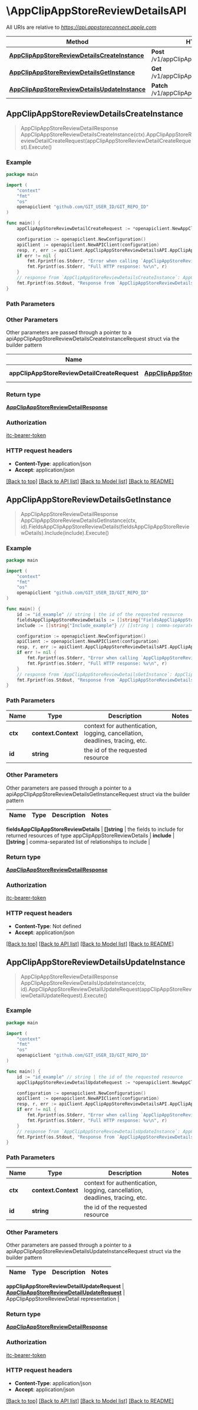 # \AppClipAppStoreReviewDetailsAPI

All URIs are relative to *https://api.appstoreconnect.apple.com*

Method | HTTP request | Description
------------- | ------------- | -------------
[**AppClipAppStoreReviewDetailsCreateInstance**](AppClipAppStoreReviewDetailsAPI.md#AppClipAppStoreReviewDetailsCreateInstance) | **Post** /v1/appClipAppStoreReviewDetails | 
[**AppClipAppStoreReviewDetailsGetInstance**](AppClipAppStoreReviewDetailsAPI.md#AppClipAppStoreReviewDetailsGetInstance) | **Get** /v1/appClipAppStoreReviewDetails/{id} | 
[**AppClipAppStoreReviewDetailsUpdateInstance**](AppClipAppStoreReviewDetailsAPI.md#AppClipAppStoreReviewDetailsUpdateInstance) | **Patch** /v1/appClipAppStoreReviewDetails/{id} | 



## AppClipAppStoreReviewDetailsCreateInstance

> AppClipAppStoreReviewDetailResponse AppClipAppStoreReviewDetailsCreateInstance(ctx).AppClipAppStoreReviewDetailCreateRequest(appClipAppStoreReviewDetailCreateRequest).Execute()



### Example

```go
package main

import (
    "context"
    "fmt"
    "os"
    openapiclient "github.com/GIT_USER_ID/GIT_REPO_ID"
)

func main() {
    appClipAppStoreReviewDetailCreateRequest := *openapiclient.NewAppClipAppStoreReviewDetailCreateRequest(*openapiclient.NewAppClipAppStoreReviewDetailCreateRequestData("Type_example", *openapiclient.NewAppClipAppStoreReviewDetailCreateRequestDataRelationships(*openapiclient.NewAppClipAppStoreReviewDetailCreateRequestDataRelationshipsAppClipDefaultExperience(*openapiclient.NewAppClipAppStoreReviewDetailRelationshipsAppClipDefaultExperienceData("Type_example", "Id_example"))))) // AppClipAppStoreReviewDetailCreateRequest | AppClipAppStoreReviewDetail representation

    configuration := openapiclient.NewConfiguration()
    apiClient := openapiclient.NewAPIClient(configuration)
    resp, r, err := apiClient.AppClipAppStoreReviewDetailsAPI.AppClipAppStoreReviewDetailsCreateInstance(context.Background()).AppClipAppStoreReviewDetailCreateRequest(appClipAppStoreReviewDetailCreateRequest).Execute()
    if err != nil {
        fmt.Fprintf(os.Stderr, "Error when calling `AppClipAppStoreReviewDetailsAPI.AppClipAppStoreReviewDetailsCreateInstance``: %v\n", err)
        fmt.Fprintf(os.Stderr, "Full HTTP response: %v\n", r)
    }
    // response from `AppClipAppStoreReviewDetailsCreateInstance`: AppClipAppStoreReviewDetailResponse
    fmt.Fprintf(os.Stdout, "Response from `AppClipAppStoreReviewDetailsAPI.AppClipAppStoreReviewDetailsCreateInstance`: %v\n", resp)
}
```

### Path Parameters



### Other Parameters

Other parameters are passed through a pointer to a apiAppClipAppStoreReviewDetailsCreateInstanceRequest struct via the builder pattern


Name | Type | Description  | Notes
------------- | ------------- | ------------- | -------------
 **appClipAppStoreReviewDetailCreateRequest** | [**AppClipAppStoreReviewDetailCreateRequest**](AppClipAppStoreReviewDetailCreateRequest.md) | AppClipAppStoreReviewDetail representation | 

### Return type

[**AppClipAppStoreReviewDetailResponse**](AppClipAppStoreReviewDetailResponse.md)

### Authorization

[itc-bearer-token](../README.md#itc-bearer-token)

### HTTP request headers

- **Content-Type**: application/json
- **Accept**: application/json

[[Back to top]](#) [[Back to API list]](../README.md#documentation-for-api-endpoints)
[[Back to Model list]](../README.md#documentation-for-models)
[[Back to README]](../README.md)


## AppClipAppStoreReviewDetailsGetInstance

> AppClipAppStoreReviewDetailResponse AppClipAppStoreReviewDetailsGetInstance(ctx, id).FieldsAppClipAppStoreReviewDetails(fieldsAppClipAppStoreReviewDetails).Include(include).Execute()



### Example

```go
package main

import (
    "context"
    "fmt"
    "os"
    openapiclient "github.com/GIT_USER_ID/GIT_REPO_ID"
)

func main() {
    id := "id_example" // string | the id of the requested resource
    fieldsAppClipAppStoreReviewDetails := []string{"FieldsAppClipAppStoreReviewDetails_example"} // []string | the fields to include for returned resources of type appClipAppStoreReviewDetails (optional)
    include := []string{"Include_example"} // []string | comma-separated list of relationships to include (optional)

    configuration := openapiclient.NewConfiguration()
    apiClient := openapiclient.NewAPIClient(configuration)
    resp, r, err := apiClient.AppClipAppStoreReviewDetailsAPI.AppClipAppStoreReviewDetailsGetInstance(context.Background(), id).FieldsAppClipAppStoreReviewDetails(fieldsAppClipAppStoreReviewDetails).Include(include).Execute()
    if err != nil {
        fmt.Fprintf(os.Stderr, "Error when calling `AppClipAppStoreReviewDetailsAPI.AppClipAppStoreReviewDetailsGetInstance``: %v\n", err)
        fmt.Fprintf(os.Stderr, "Full HTTP response: %v\n", r)
    }
    // response from `AppClipAppStoreReviewDetailsGetInstance`: AppClipAppStoreReviewDetailResponse
    fmt.Fprintf(os.Stdout, "Response from `AppClipAppStoreReviewDetailsAPI.AppClipAppStoreReviewDetailsGetInstance`: %v\n", resp)
}
```

### Path Parameters


Name | Type | Description  | Notes
------------- | ------------- | ------------- | -------------
**ctx** | **context.Context** | context for authentication, logging, cancellation, deadlines, tracing, etc.
**id** | **string** | the id of the requested resource | 

### Other Parameters

Other parameters are passed through a pointer to a apiAppClipAppStoreReviewDetailsGetInstanceRequest struct via the builder pattern


Name | Type | Description  | Notes
------------- | ------------- | ------------- | -------------

 **fieldsAppClipAppStoreReviewDetails** | **[]string** | the fields to include for returned resources of type appClipAppStoreReviewDetails | 
 **include** | **[]string** | comma-separated list of relationships to include | 

### Return type

[**AppClipAppStoreReviewDetailResponse**](AppClipAppStoreReviewDetailResponse.md)

### Authorization

[itc-bearer-token](../README.md#itc-bearer-token)

### HTTP request headers

- **Content-Type**: Not defined
- **Accept**: application/json

[[Back to top]](#) [[Back to API list]](../README.md#documentation-for-api-endpoints)
[[Back to Model list]](../README.md#documentation-for-models)
[[Back to README]](../README.md)


## AppClipAppStoreReviewDetailsUpdateInstance

> AppClipAppStoreReviewDetailResponse AppClipAppStoreReviewDetailsUpdateInstance(ctx, id).AppClipAppStoreReviewDetailUpdateRequest(appClipAppStoreReviewDetailUpdateRequest).Execute()



### Example

```go
package main

import (
    "context"
    "fmt"
    "os"
    openapiclient "github.com/GIT_USER_ID/GIT_REPO_ID"
)

func main() {
    id := "id_example" // string | the id of the requested resource
    appClipAppStoreReviewDetailUpdateRequest := *openapiclient.NewAppClipAppStoreReviewDetailUpdateRequest(*openapiclient.NewAppClipAppStoreReviewDetailUpdateRequestData("Type_example", "Id_example")) // AppClipAppStoreReviewDetailUpdateRequest | AppClipAppStoreReviewDetail representation

    configuration := openapiclient.NewConfiguration()
    apiClient := openapiclient.NewAPIClient(configuration)
    resp, r, err := apiClient.AppClipAppStoreReviewDetailsAPI.AppClipAppStoreReviewDetailsUpdateInstance(context.Background(), id).AppClipAppStoreReviewDetailUpdateRequest(appClipAppStoreReviewDetailUpdateRequest).Execute()
    if err != nil {
        fmt.Fprintf(os.Stderr, "Error when calling `AppClipAppStoreReviewDetailsAPI.AppClipAppStoreReviewDetailsUpdateInstance``: %v\n", err)
        fmt.Fprintf(os.Stderr, "Full HTTP response: %v\n", r)
    }
    // response from `AppClipAppStoreReviewDetailsUpdateInstance`: AppClipAppStoreReviewDetailResponse
    fmt.Fprintf(os.Stdout, "Response from `AppClipAppStoreReviewDetailsAPI.AppClipAppStoreReviewDetailsUpdateInstance`: %v\n", resp)
}
```

### Path Parameters


Name | Type | Description  | Notes
------------- | ------------- | ------------- | -------------
**ctx** | **context.Context** | context for authentication, logging, cancellation, deadlines, tracing, etc.
**id** | **string** | the id of the requested resource | 

### Other Parameters

Other parameters are passed through a pointer to a apiAppClipAppStoreReviewDetailsUpdateInstanceRequest struct via the builder pattern


Name | Type | Description  | Notes
------------- | ------------- | ------------- | -------------

 **appClipAppStoreReviewDetailUpdateRequest** | [**AppClipAppStoreReviewDetailUpdateRequest**](AppClipAppStoreReviewDetailUpdateRequest.md) | AppClipAppStoreReviewDetail representation | 

### Return type

[**AppClipAppStoreReviewDetailResponse**](AppClipAppStoreReviewDetailResponse.md)

### Authorization

[itc-bearer-token](../README.md#itc-bearer-token)

### HTTP request headers

- **Content-Type**: application/json
- **Accept**: application/json

[[Back to top]](#) [[Back to API list]](../README.md#documentation-for-api-endpoints)
[[Back to Model list]](../README.md#documentation-for-models)
[[Back to README]](../README.md)

